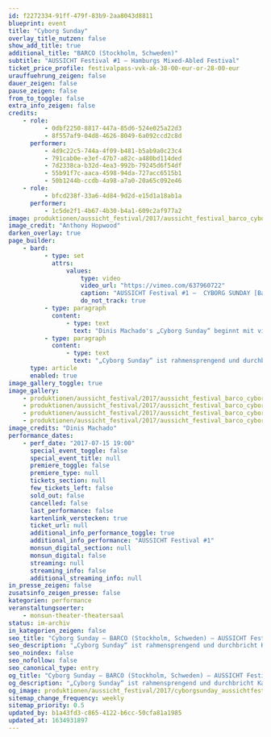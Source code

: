 ```yaml
---
id: f2272334-91ff-479f-83b9-2aa8043d8811
blueprint: event
title: "Cyborg Sunday"
overlay_title_nutzen: false
show_add_title: true
additional_title: "BARCO (Stockholm, Schweden)"
subtitle: "AUSSICHT Festival #1 – Hamburgs Mixed-Abled Festival"
ticket_price_profile: festivalpass-vvk-ak-38-00-eur-or-28-00-eur
urauffuehrung_zeigen: false
dauer_zeigen: false
pause_zeigen: false
from_to_toggle: false
extra_info_zeigen: false
credits:
    - role:
          - 0dbf2250-8817-447a-85d6-524e025a22d3
          - 8f557af9-04d8-4626-8049-6a092ccd2c8d
      performer:
          - 4d9c22c5-744a-4f09-b481-b5ab9a0c23c4
          - 791cab0e-e3ef-47b7-a82c-a480bd114ded
          - 7d2338ca-b32d-4ea3-992b-79245d6f54df
          - 55b91f7c-aaca-4598-94da-727acc6515b1
          - 50b1244b-ccdb-4a98-a7a0-20a65c092e46
    - role:
          - bfcd238f-33a6-4d84-9d2d-e15d1a18ab1a
      performer:
          - 1c5de2f1-4b67-4b30-b4a1-609c2af977a2
image: produktionen/aussicht_festival/2017/aussicht_festival_barco_cyborgsunday_01_anthony_hopwood.jpg
image_credit: "Anthony Hopwood"
darken_overlay: true
page_builder:
    - bard:
          - type: set
            attrs:
                values:
                    type: video
                    video_url: "https://vimeo.com/637960722"
                    caption: "AUSSICHT Festival #1 –  CYBORG SUNDAY [Barco | SE, Stockholm]"
                    do_not_track: true
          - type: paragraph
            content:
                - type: text
                  text: "Dinis Machado's „Cyborg Sunday“ beginnt mit vier lautdenkenden Personen, die sich über eine noch nicht geschehene Geschichte austauschen. Diese Geschichte beschäftigt sich mit dem Verhältnis von Mensch und Harmonie. Ausdrucksstark wird die Handlung mit dem Körper erzählt. Fehlende Erinnerungen lassen die Bewegungen der PerformerIn stetig fragmentarischer und isolierter werden; Geschichte und PerformerIn verlieren sich. Dennoch kommt es nie zum Chaos. Im Laufe des Geschehens nähern sich die PerformerIn an - eine dichte und intime Welt wird erschaffen.\_"
          - type: paragraph
            content:
                - type: text
                  text: "„Cyborg Sunday“ ist rahmensprengend und durchbricht Kausalzusammenhänge. Diese Tanz-& Theaterperformance funktioniert als verführerisches Labyrinth, welche eine dichte und nicht-greifbare Welt präsentiert."
      type: article
      enabled: true
image_gallery_toggle: true
image_gallery:
    - produktionen/aussicht_festival/2017/aussicht_festival_barco_cyborgsunday_02_dinis_machado.jpg
    - produktionen/aussicht_festival/2017/aussicht_festival_barco_cyborgsunday_03_dinis_machado.jpg
    - produktionen/aussicht_festival/2017/aussicht_festival_barco_cyborgsunday_04_dinis_machado.jpg
    - produktionen/aussicht_festival/2017/aussicht_festival_barco_cyborgsunday_05_dinis_machado.jpg
image_credits: "Dinis Machado"
performance_dates:
    - perf_date: "2017-07-15 19:00"
      special_event_toggle: false
      special_event_title: null
      premiere_toggle: false
      premiere_type: null
      tickets_section: null
      few_tickets_left: false
      sold_out: false
      cancelled: false
      last_performance: false
      kartenlink_verstecken: true
      ticket_url: null
      additional_info_performance_toggle: true
      additional_info_performance: "AUSSICHT Festival #1"
      monsun_digital_section: null
      monsun_digital: false
      streaming: null
      streaming_info: false
      additional_streaming_info: null
in_presse_zeigen: false
zusatsinfo_zeigen_presse: false
kategorien: performance
veranstaltungsoerter:
    - monsun-theater-theatersaal
status: im-archiv
in_kategorien_zeigen: false
seo_title: "Cyborg Sunday – BARCO (Stockholm, Schweden) – AUSSICHT Festival #1"
seo_description: "„Cyborg Sunday“ ist rahmensprengend und durchbricht Kausalzusammenhänge, ein verführerisches Labyrinth, welche eine dichte und nicht-greifbare Welt präsentiert."
seo_noindex: false
seo_nofollow: false
seo_canonical_type: entry
og_title: "Cyborg Sunday – BARCO (Stockholm, Schweden) – AUSSICHT Festival #1"
og_description: "„Cyborg Sunday“ ist rahmensprengend und durchbricht Kausalzusammenhänge, ein verführerisches Labyrinth, welche eine dichte und nicht-greifbare Welt präsentiert."
og_image: produktionen/aussicht_festival/2017/cyborgsunday_aussichtfestival_social_media_image-1630527081.jpg
sitemap_change_frequency: weekly
sitemap_priority: 0.5
updated_by: b1a43fd3-c865-4122-b6cc-50cfa81a1985
updated_at: 1634931897
---
```

